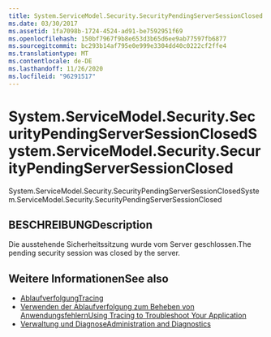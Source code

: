 ```yaml
---
title: System.ServiceModel.Security.SecurityPendingServerSessionClosed
ms.date: 03/30/2017
ms.assetid: 1fa7098b-1724-4524-ad91-be7592951f69
ms.openlocfilehash: 150bf7967f9b8e653d3b65d6ee9ab77597fb6877
ms.sourcegitcommit: bc293b14af795e0e999e3304dd40c0222cf2ffe4
ms.translationtype: MT
ms.contentlocale: de-DE
ms.lasthandoff: 11/26/2020
ms.locfileid: "96291517"
---
```

# <a name="systemservicemodelsecuritysecuritypendingserversessionclosed"></a><span data-ttu-id="e9f35-102">System.ServiceModel.Security.SecurityPendingServerSessionClosed</span><span class="sxs-lookup"><span data-stu-id="e9f35-102">System.ServiceModel.Security.SecurityPendingServerSessionClosed</span></span>

<span data-ttu-id="e9f35-103">System.ServiceModel.Security.SecurityPendingServerSessionClosed</span><span class="sxs-lookup"><span data-stu-id="e9f35-103">System.ServiceModel.Security.SecurityPendingServerSessionClosed</span></span>  
  
## <a name="description"></a><span data-ttu-id="e9f35-104">BESCHREIBUNG</span><span class="sxs-lookup"><span data-stu-id="e9f35-104">Description</span></span>  

 <span data-ttu-id="e9f35-105">Die ausstehende Sicherheitssitzung wurde vom Server geschlossen.</span><span class="sxs-lookup"><span data-stu-id="e9f35-105">The pending security session was closed by the server.</span></span>  
  
## <a name="see-also"></a><span data-ttu-id="e9f35-106">Weitere Informationen</span><span class="sxs-lookup"><span data-stu-id="e9f35-106">See also</span></span>

- [<span data-ttu-id="e9f35-107">Ablaufverfolgung</span><span class="sxs-lookup"><span data-stu-id="e9f35-107">Tracing</span></span>](index.md)
- [<span data-ttu-id="e9f35-108">Verwenden der Ablaufverfolgung zum Beheben von Anwendungsfehlern</span><span class="sxs-lookup"><span data-stu-id="e9f35-108">Using Tracing to Troubleshoot Your Application</span></span>](using-tracing-to-troubleshoot-your-application.md)
- [<span data-ttu-id="e9f35-109">Verwaltung und Diagnose</span><span class="sxs-lookup"><span data-stu-id="e9f35-109">Administration and Diagnostics</span></span>](../index.md)
